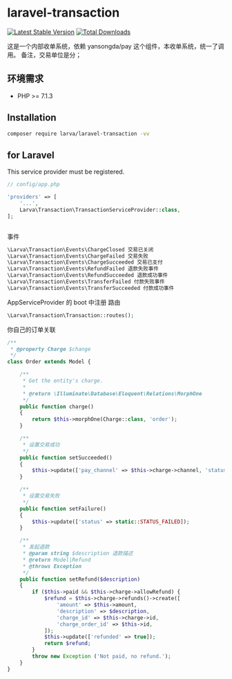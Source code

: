 # laravel-transaction

[![Latest Stable Version](https://poser.pugx.org/larva/laravel-transaction/v/stable.png)](https://packagist.org/packages/larva/laravel-transaction)
[![Total Downloads](https://poser.pugx.org/larva/laravel-transaction/downloads.png)](https://packagist.org/packages/larva/laravel-transaction)


这是一个内部收单系统，依赖 yansongda/pay 这个组件，本收单系统，统一了调用。
备注，交易单位是分；

## 环境需求

- PHP >= 7.1.3

## Installation

```bash
composer require larva/laravel-transaction -vv
```

## for Laravel

This service provider must be registered.

```php
// config/app.php

'providers' => [
    '...',
    Larva\Transaction\TransactionServiceProvider::class,
];



```


事件
```php
\Larva\Transaction\Events\ChargeClosed 交易已关闭
\Larva\Transaction\Events\ChargeFailed 交易失败
\Larva\Transaction\Events\ChargeSucceeded 交易已支付
\Larva\Transaction\Events\RefundFailed 退款失败事件
\Larva\Transaction\Events\RefundSucceeded 退款成功事件
\Larva\Transaction\Events\TransferFailed 付款失败事件
\Larva\Transaction\Events\TransferSucceeded 付款成功事件
```

AppServiceProvider 的 boot 中注册 路由
```php
\Larva\Transaction\Transaction::routes();
```

你自己的订单关联

```php
/**
 * @property Charge $change
 */
class Order extends Model {

    /**
     * Get the entity's charge.
     *
     * @return \Illuminate\Database\Eloquent\Relations\MorphOne
     */
    public function charge()
    {
        return $this->morphOne(Charge::class, 'order');
    }

    /**
     * 设置交易成功
     */
    public function setSucceeded()
    {
        $this->update(['pay_channel' => $this->charge->channel, 'status' => static::STATUS_PAY_SUCCEEDED, 'pay_succeeded_at' => $this->freshTimestamp()]);
    }

    /**
     * 设置交易失败
     */
    public function setFailure()
    {
        $this->update(['status' => static::STATUS_FAILED]);
    }

    /**
     * 发起退款
     * @param string $description 退款描述
     * @return Model|Refund
     * @throws Exception
     */
    public function setRefund($description)
    {
        if ($this->paid && $this->charge->allowRefund) {
            $refund = $this->charge->refunds()->create([
                'amount' => $this->amount,
                'description' => $description,
                'charge_id' => $this->charge->id,
                'charge_order_id' => $this->id,
            ]);
            $this->update(['refunded' => true]);
            return $refund;
        }
        throw new Exception ('Not paid, no refund.');
    }
}
```



